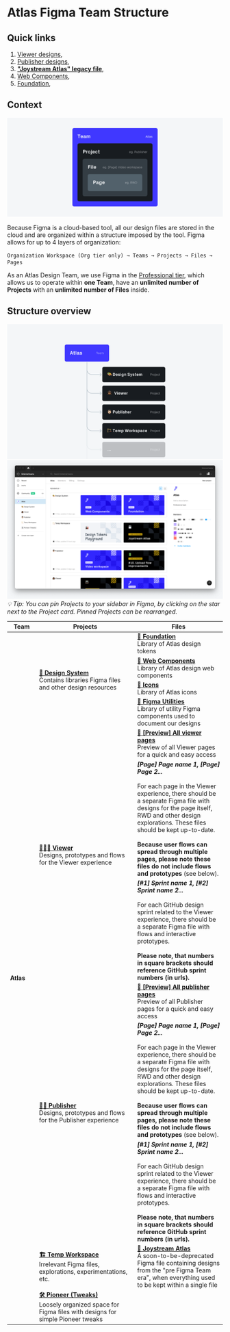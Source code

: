 # Atlas Figma Team Structure

## Quick links

1. [Viewer designs](https://www.figma.com/files/project/33106300/%F0%9F%91%A9%F0%9F%8F%BE%E2%80%8D%F0%9F%A6%B1-Viewer?fuid=730334878476004289),
2. [Publisher designs](https://www.figma.com/files/project/33106318/%F0%9F%91%A8%F0%9F%8F%BB%E2%80%8D-Publisher?fuid=730334878476004289),
3. **["Joystream Atlas" legacy file](https://www.figma.com/file/Vk2Z4QOiVa5bB6q3cBIG5J/Joystream-Atlas)**,
4. [Web Components](https://www.figma.com/file/Pf31tuYpozYmpq163U2ho8/Web-Components),
5. [Foundation](https://www.figma.com/file/Cc3VDoK6qglJ617ChA2EMr/Foundation),


## Context
![Figma Team structure](src/Figma%20Structure.png)

Because Figma is a cloud-based tool, all our design files are stored in the cloud and are organized within a structure imposed by the tool. Figma allows for up to 4 layers of organization:
```
Organization Workspace (Org tier only) → Teams → Projects → Files → Pages
```

As an Atlas Design Team, we use Figma in the [Professional tier](https://www.figma.com/pricing/), which allows us to operate within **one Team**, have an **unlimited number of Projects** with an **unlimited number of Files** inside.

## Structure overview

![Figma Atlas Team structure](src/Figma%20Atlas%20Structure.png)
![Figma Atlas screenshot](src/Figma%20Screenshot.png)
_💡 Tip: You can pin Projects to your sidebar in Figma, by clicking on the star next to the Project card. Pinned Projects can be rearranged._

<!-- <style>
.caption {
  font-size: .9em;
  color: gray;
}
</style>
 -->
<table>
<thead>
  <tr>
    <th width=100>Team</th>
    <th width=500>Projects</th>
    <th width=500>Files</th>
  </tr>
</thead>
<tbody>
  <tr>
    <td rowspan="12"><strong>Atlas<strong></td>
    <td rowspan="4">
      <a href="https://www.figma.com/files/project/33106243/%F0%9F%8E%A8-Design-System?fuid=730334878476004289" target="_blank"><strong>🎨 Design System</strong></a>
      <br>
      <span class="caption">Contains libraries Figma files and other design resources</span>
    </td>
    <td>
      <a href="https://www.figma.com/file/Cc3VDoK6qglJ617ChA2EMr/Foundation" target="_blank"><strong>📄 Foundation</strong></a>
      <br>
      <span class="caption">Library of Atlas design tokens</span>
    </td>
  </tr>
  <tr>
    <td>
      <a href="https://www.figma.com/file/Pf31tuYpozYmpq163U2ho8/Web-Components" target="_blank"><strong>📄 Web Components</strong></a>
      <br>
      <span class="caption">Library of Atlas design web components</span>
    </td>
  </tr>
  <tr>
    <td>
      <a href="https://www.figma.com/file/2tlBY1JQtRMoyjmjJQ9jam/Icons" target="_blank"><strong>📄 Icons</strong></a>
      <br>
      <span class="caption">Library of Atlas icons</span>
    </td>
  </tr>
  <tr>
    <td>
      <a href="https://www.figma.com/file/yjuGz1asfGbifsCIOVUoPn/Utilities" target="_blank"><strong>📄 Figma Utilities</strong></a>
      <br>
      <span class="caption">Library of utility Figma components used to document our designs</span>
    </td>
  </tr>
  <tr>
    <td rowspan="3">
      <a href="https://www.figma.com/files/project/33106300/%F0%9F%91%A9%F0%9F%8F%BE%E2%80%8D%F0%9F%A6%B1-Viewer?fuid=730334878476004289" target="_blank"><strong>👩🏾‍🦱 Viewer</strong></a>
      <br>
      <span class="caption">Designs, prototypes and flows for the Viewer experience</span>
    </td>
    <td>
      <a href="https://www.figma.com/file/2tlBY1JQtRMoyjmjJQ9jam/Icons" target="_blank"><strong>📄 [Preview] All viewer pages</strong></a>
      <br>
      <span class="caption">Preview of all Viewer pages for a quick and easy access</span>
    </td>
  </tr>
  <tr>
    <td>
      <strong><i>[Page] Page name 1, [Page] Page 2...</i></strong>
      <br><br>
      <span class="caption">For each page in the Viewer experience, there should be a separate Figma file with designs for the page itself, RWD and other design explorations. These files should be kept up-to-date. <br><br><strong>Because user flows can spread through multiple pages, please note these files do not include flows and prototypes</strong> (see below).</span>
    </td>
  </tr>
  <tr>
    <td>
      <strong><i>[#1] Sprint name 1, [#2] Sprint name 2...</i></strong>
      <br><br>
      <span class="caption">For each GitHub design sprint related to the Viewer experience, there should be a separate Figma file with flows and interactive prototypes.<br><br><strong>Please note, that numbers in square brackets should reference GitHub sprint numbers (in urls).</span>
    </td>
  </tr>
  <tr>
    <td rowspan="3">
      <a href="https://www.figma.com/files/project/33106318/%F0%9F%91%A8%F0%9F%8F%BB%E2%80%8D-Publisher?fuid=730334878476004289" target="_blank"><strong>👨🏻‍ Publisher</strong></a>
      <br>
      <span class="caption">Designs, prototypes and flows for the Publisher experience</span>
    </td>
    <td>
      <a href="https://www.figma.com/file/RBAsRLWmOCm65Tdt9dOsPJ/Preview-All-publisher-pages" target="_blank"><strong>📄 [Preview] All publisher pages</strong></a>
      <br>
      <span class="caption">Preview of all Publisher pages for a quick and easy access</span>
    </td>
  </tr>
  <tr>
    <td>
    <strong><i>[Page] Page name 1, [Page] Page 2...</i></strong>
    <br><br>
    <span class="caption">For each page in the Viewer experience, there should be a separate Figma file with designs for the page itself, RWD and other design explorations. These files should be kept up-to-date. <br><br><strong>Because user flows can spread through multiple pages, please note these files do not include flows and prototypes</strong> (see below).</span>
    </td>
  </tr>
  <tr>
    <td>
    <strong><i>[#1] Sprint name 1, [#2] Sprint name 2...</i></strong>
    <br><br>
    <span class="caption">For each GitHub design sprint related to the Viewer experience, there should be a separate Figma file with flows and interactive prototypes.<br><br><strong>Please note, that numbers in square brackets should reference GitHub sprint numbers (in urls).</span>
    </td>
  </tr>
  <tr>
    <td>
      <a href="https://www.figma.com/files/project/33106822/%F0%9F%8F%97-Temp-Workspace?fuid=730334878476004289" target="_blank"><strong>🏗 Temp Workspace</strong></a>
      <br>
      <span class="caption">Irrelevant Figma files, explorations, experimentations, etc.</span>
    </td>
    <td>
      <a href="https://www.figma.com/file/Vk2Z4QOiVa5bB6q3cBIG5J/Joystream-Atlas" target="_blank"><strong>📄 Joystream Atlas</strong></a>
      <br>
      <span class="caption">A soon-to-be-deprecated Figma file containing designs from the "pre Figma Team era", when everything used to be kept within a single file</span>
    </td>
  </tr>
  <tr>
    <td>
      <a href="https://www.figma.com/files/project/33712705/%F0%9F%9B%A0-Pioneer-(Tweaks)?fuid=730334878476004289" target="_blank"><strong>🛠 Pioneer (Tweaks)</strong></a>
      <br>
      <span class="caption">Loosely organized space for Figma files with designs for simple Pioneer tweaks</span>
    </td>
    <td></td>
  </tr>
</tbody>
</table>
